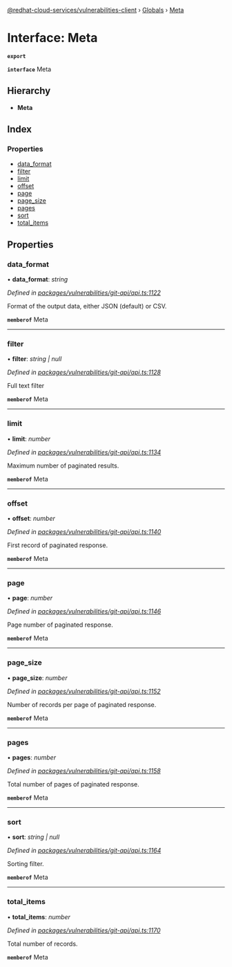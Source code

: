 [@redhat-cloud-services/vulnerabilities-client](../README.md) › [Globals](../globals.md) › [Meta](meta.md)

# Interface: Meta

**`export`** 

**`interface`** Meta

## Hierarchy

* **Meta**

## Index

### Properties

* [data_format](meta.md#data_format)
* [filter](meta.md#filter)
* [limit](meta.md#limit)
* [offset](meta.md#offset)
* [page](meta.md#page)
* [page_size](meta.md#page_size)
* [pages](meta.md#pages)
* [sort](meta.md#sort)
* [total_items](meta.md#total_items)

## Properties

###  data_format

• **data_format**: *string*

*Defined in [packages/vulnerabilities/git-api/api.ts:1122](https://github.com/RedHatInsights/javascript-clients/blob/master/packages/vulnerabilities/git-api/api.ts#L1122)*

Format of the output data, either JSON (default) or CSV.

**`memberof`** Meta

___

###  filter

• **filter**: *string | null*

*Defined in [packages/vulnerabilities/git-api/api.ts:1128](https://github.com/RedHatInsights/javascript-clients/blob/master/packages/vulnerabilities/git-api/api.ts#L1128)*

Full text filter

**`memberof`** Meta

___

###  limit

• **limit**: *number*

*Defined in [packages/vulnerabilities/git-api/api.ts:1134](https://github.com/RedHatInsights/javascript-clients/blob/master/packages/vulnerabilities/git-api/api.ts#L1134)*

Maximum number of paginated results.

**`memberof`** Meta

___

###  offset

• **offset**: *number*

*Defined in [packages/vulnerabilities/git-api/api.ts:1140](https://github.com/RedHatInsights/javascript-clients/blob/master/packages/vulnerabilities/git-api/api.ts#L1140)*

First record of paginated response.

**`memberof`** Meta

___

###  page

• **page**: *number*

*Defined in [packages/vulnerabilities/git-api/api.ts:1146](https://github.com/RedHatInsights/javascript-clients/blob/master/packages/vulnerabilities/git-api/api.ts#L1146)*

Page number of paginated response.

**`memberof`** Meta

___

###  page_size

• **page_size**: *number*

*Defined in [packages/vulnerabilities/git-api/api.ts:1152](https://github.com/RedHatInsights/javascript-clients/blob/master/packages/vulnerabilities/git-api/api.ts#L1152)*

Number of records per page of paginated response.

**`memberof`** Meta

___

###  pages

• **pages**: *number*

*Defined in [packages/vulnerabilities/git-api/api.ts:1158](https://github.com/RedHatInsights/javascript-clients/blob/master/packages/vulnerabilities/git-api/api.ts#L1158)*

Total number of pages of paginated response.

**`memberof`** Meta

___

###  sort

• **sort**: *string | null*

*Defined in [packages/vulnerabilities/git-api/api.ts:1164](https://github.com/RedHatInsights/javascript-clients/blob/master/packages/vulnerabilities/git-api/api.ts#L1164)*

Sorting filter.

**`memberof`** Meta

___

###  total_items

• **total_items**: *number*

*Defined in [packages/vulnerabilities/git-api/api.ts:1170](https://github.com/RedHatInsights/javascript-clients/blob/master/packages/vulnerabilities/git-api/api.ts#L1170)*

Total number of records.

**`memberof`** Meta
